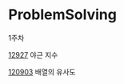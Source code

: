 # ProblemSolving

1주차

[12927](https://school.programmers.co.kr/learn/courses/30/lessons/12927) 야근 지수

[120903](https://school.programmers.co.kr/learn/courses/30/lessons/120903) 배열의 유사도
